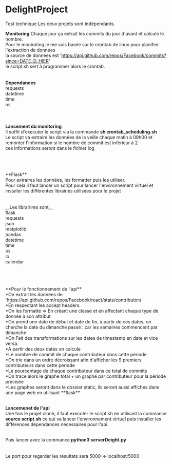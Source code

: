 # DelightProject
Test technique
Les deux projets sont indépendants.

**Monitoring**
Chaque jour ça extrait les commits du jour d'avant et calcule le nombre. <br>
Pour le moniroting je me suis basée sur le crontab de linux pour planifier l'extraction de données <br>
la source de données est 'https://api.github.com/repos/Facebook/commits?since=DATE_D_HIER' <br>
le script.sh sert à programmer alors le crontab. <br>
<br><br>
__Dependances__ <br>
requests <br>
datetime <br>
time <br>
os <br>
<br>
<br>
<br>
**Lancement du monitoring**<br>
Il suffit d'executer le script via la commande **sh crontab_scheduling.sh**<br>
Le script va extraire les données de la veille chaque matin à 09h00 et remonter l'information si le nombre de commit est inférieur à 2<br>
ces informations seront dans le fichier log

<br>
<br>
<br>
**Flask** <br>
Pour extraires les données, les formatter puis les utiliser. <br>
Pour cela il faut lancer un script pour lancer l'environnement virtuel et installer les différentes librairies utilisées pour le projet <br><br><br>
__Les librairires sont__<br>
flask<br>
requests<br>
json<br>
matplotlib<br>
pandas<br>
datetime<br>
time<br>
os<br>
io<br>
calendar<br>
<br><br><br><br>
**Pour le fonctionnement de l'api**<br>
  *On extrait les données de 'https://api.github.com/repos/Facebook/react/stats/contributors'<br>
  *En respectant les accept headers.<br>
  *On les formatte => En créant une classe et en affectant chaque type de donnée à son attribut<br>
  *On prend une date de début et date de fin, à partir de ces dates, on cherche la date du dimanche passé : car les semaines commencent par dimanche<br>
  *On Fait des transformations sur les dates de timestamp en date et vice versa.<br>
  *A partir des deux dates on calcule<br>
    *Le nombre de commit de chaque contributeur dans cette période<br>
    *On trie dans un ordre décroissant afin d'afficher les 9 premiers contributeurs dans cette période<br>
    *Le pourcentage de chaque contributeur dans ce total de commits<br>
    *On trace alors le graphe total + un graphe par contributeur pour la période précisée<br>
    *Les graphes seront dans le dossier static, ils seront aussi affichés dans une page web en utilisant **flask**<br><br>
    
**Lancemenet de l'api** <br>
Une fois le projet cloné, il faut executer le script.sh en utilisant la commance **source script.sh** ce qui va lancer l'environnement virtuel puis installer les différences dépendances nécessaires pour l'api. <br> <br>

Puis lancer avec la commance **python3 serverDeight.py**
<br>
<br>
<br>
Le port pour regarder les résultats sera 5000 => localhost:5000




